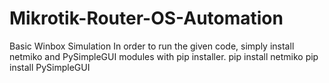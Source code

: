 # Mikrotik-Router-OS-Automation
Basic Winbox Simulation
In order to run the given code, simply install netmiko and PySimpleGUI modules with pip installer.
pip install netmiko
pip install PySimpleGUI
